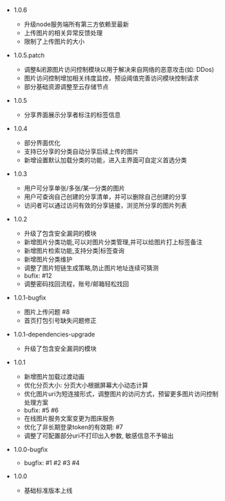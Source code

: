 - 1.0.6

    - 升级node服务端所有第三方依赖至最新
    - 上传图片的相关异常反馈处理
    - 限制了上传图片的大小

- 1.0.5.patch
        
    - 调整&闭源图片访问控制模块以用于解决来自网络的恶意攻击(如: DDos)
    - 图片访问控制增加相关纬度监控，预设阈值完善访问模块控制请求
    - 部分基础资源调整至云存储节点

- 1.0.5

    - 分享界面展示分享者标注的标签信息

- 1.0.4

    - 部分界面优化
    - 支持已分享的分类自动分享后续上传的图片
    - 新增设置默认加载分类的功能，进入主界面可自定义首选分类

- 1.0.3

    - 用户可分享单张/多张/某一分类的图片
    - 用户可查询自己创建的分享清单，并可以删除自己创建的分享
    - 访问者可以通过访问有效的分享链接，浏览所分享的图片列表

- 1.0.2

    - 升级了包含安全漏洞的模块
    - 新增图片分类功能,可以对图片分类管理,并可以给图片打上标签备注
    - 新增图片检索功能,支持分类|标签查询
    - 新增图片分类维护
    - 调整了图片短链生成策略,防止图片地址连续可猜测
    - bufix: #12
    - 调整密码找回流程，账号/邮箱轻松找回

- 1.0.1-bugfix 

    - 图片上传问题 #8
    - 首页打包引号缺失问题修正

- 1.0.1-dependencies-upgrade

    - 升级了包含安全漏洞的模块

- 1.0.1

    - 新增图片加载过渡动画
    - 优化分页大小: 分页大小根据屏幕大小动态计算
    - 优化图片uri为短连接形式，调整图片的访问方式，预留更多图片访问控制处理方案
    - bufix: #5 #6
    - 在线图片服务文案变更为图床服务
    - 优化了非长期登录token的有效期: #7
    - 调整了可配置部分uri不打印出入参数, 敏感信息不予输出

- 1.0.0-bugfix

    - bugfix: #1 #2 #3 #4

- 1.0.0

    - 基础标准版本上线
